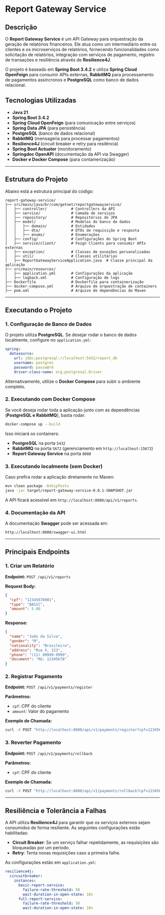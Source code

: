 # Report Gateway Service

## Descrição
O **Report Gateway Service** é um API Gateway para orquestração da geração de relatórios financeiros. Ele atua como um intermediário entre os clientes e os microserviços de relatórios, fornecendo funcionalidades como solicitação de relatórios, integração com serviços de pagamento, registro de transações e resiliência através de **Resilience4J**.

O projeto é baseado em **Spring Boot 3.4.2** e utiliza **Spring Cloud OpenFeign** para consumir APIs externas, **RabbitMQ** para processamento de pagamentos assíncronos e **PostgreSQL** como banco de dados relacional.

## Tecnologias Utilizadas
- **Java 21**
- **Spring Boot 3.4.2**
- **Spring Cloud OpenFeign** (para comunicação entre serviços)
- **Spring Data JPA** (para persistência)
- **PostgreSQL** (banco de dados relacional)
- **RabbitMQ** (mensageria para processar pagamentos)
- **Resilience4J** (circuit breaker e retry para resilência)
- **Spring Boot Actuator** (monitoramento)
- **Springdoc OpenAPI** (documentação da API via Swagger)
- **Docker e Docker Compose** (para containerização)

---
## Estrutura do Projeto
Abaixo está a estrutura principal do código:

```
report-gateway-service/
├── src/main/java/br/com/getnet/reportgatewayservice/
│   ├── controller/           # Controllers da API
│   ├── service/              # Camada de serviços
│   ├── repository/           # Repositórios do JPA
│   ├── model/                # Modelos do banco de dados
│   │   ├── domain/           # Entidades
│   │   ├── dto/              # DTOs de requisição e resposta
│   │   ├── enums/            # Enumerações
│   ├── config/               # Configurações do Spring Boot
│   ├── service/client/       # Feign Clients para consumir APIs externas
│   ├── exception/            # Classes de exceções personalizadas
│   ├── util/                 # Classes utilitárias
│   ├── ReportGatewayServiceApplication.java  # Classe principal da aplicação
├── src/main/resources/
│   ├── application.yml       # Configurações da aplicação
│   ├── logback.xml           # Configuração de logs
├── Dockerfile                # Dockerfile para containerização
├── docker-compose.yml        # Arquivo de orquestração de containers
├── pom.xml                   # Arquivo de dependências do Maven
```

---
## Executando o Projeto

### 1. Configuração de Banco de Dados
O projeto utiliza **PostgreSQL**. Se desejar rodar o banco de dados localmente, configure no `application.yml`:
```yaml
spring:
  datasource:
    url: jdbc:postgresql://localhost:5432/report_db
    username: postgres
    password: passw@rd
    driver-class-name: org.postgresql.Driver
```
Alternativamente, utilize o **Docker Compose** para subir o ambiente completo.

### 2. Executando com Docker Compose
Se você deseja rodar toda a aplicação junto com as dependências (**PostgreSQL e RabbitMQ**), basta rodar:
```sh
docker-compose up --build
```
Isso iniciará os containers:
- **PostgreSQL** na porta `5432`
- **RabbitMQ** na porta `5672` (gerenciamento em `http://localhost:15672`)
- **Report Gateway Service** na porta `8080`

### 3. Executando localmente (sem Docker)
Caso prefira rodar a aplicação diretamente no Maven:
```sh
mvn clean package -DskipTests
java -jar target/report-gateway-service-0.0.1-SNAPSHOT.jar
```

A API ficará acessível em `http://localhost:8080/api/v1/reports`.

### 4. Documentação da API
A documentação **Swagger** pode ser acessada em:
```
http://localhost:8080/swagger-ui.html
```

---
## Principais Endpoints

### 1. Criar um Relatório
**Endpoint:** `POST /api/v1/reports`

**Request Body:**
```json
{
  "cpf": "12345678901",
  "type": "BASIC",
  "amount": 5.00
}
```

**Response:**
```json
{
  "name": "João da Silva",
  "gender": "M",
  "nationality": "Brasileiro",
  "address": "Rua X, 123",
  "phone": "(11) 99999-9999",
  "document": "RG: 12345678"
}
```

### 2. Registrar Pagamento
**Endpoint:** `POST /api/v1/payments/register`

**Parâmetros:**
- `cpf`: CPF do cliente
- `amount`: Valor do pagamento

**Exemplo de Chamada:**
```sh
curl -X POST "http://localhost:8080/api/v1/payments/register?cpf=12345678901&amount=10.00"
```

### 3. Reverter Pagamento
**Endpoint:** `POST /api/v1/payments/rollback`

**Parâmetros:**
- `cpf`: CPF do cliente

**Exemplo de Chamada:**
```sh
curl -X POST "http://localhost:8080/api/v1/payments/rollback?cpf=12345678901"
```

---
## Resiliência e Tolerância a Falhas
A API utiliza **Resilience4J** para garantir que os serviços externos sejam consumidos de forma resiliente. As seguintes configurações estão habilitadas:

- **Circuit Breaker**: Se um serviço falhar repetidamente, as requisições são bloqueadas por um período.
- **Retry**: Tenta novas requisições caso a primeira falhe.

As configurações estão em `application.yml`:
```yaml
resilience4j:
  circuitbreaker:
    instances:
      basic-report-service:
        failure-rate-threshold: 50
        wait-duration-in-open-state: 10s
      full-report-service:
        failure-rate-threshold: 50
        wait-duration-in-open-state: 10s
```



